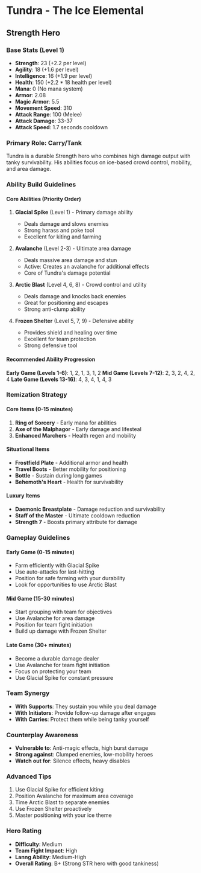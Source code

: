 # Tundra - The Ice Elemental
## Strength Hero

### Base Stats (Level 1)
- **Strength**: 23 (+2.2 per level)
- **Agility**: 18 (+1.6 per level)
- **Intelligence**: 16 (+1.9 per level)
- **Health**: 150 (+2.2 * 18 health per level)
- **Mana**: 0 (No mana system)
- **Armor**: 2.08
- **Magic Armor**: 5.5
- **Movement Speed**: 310
- **Attack Range**: 100 (Melee)
- **Attack Damage**: 33-37
- **Attack Speed**: 1.7 seconds cooldown

### Primary Role: Carry/Tank
Tundra is a durable Strength hero who combines high damage output with tanky survivability. His abilities focus on ice-based crowd control, mobility, and area damage.

### Ability Build Guidelines

#### Core Abilities (Priority Order)
1. **Glacial Spike** (Level 1) - Primary damage ability
   - Deals damage and slows enemies
   - Strong harass and poke tool
   - Excellent for kiting and farming

2. **Avalanche** (Level 2-3) - Ultimate area damage
   - Deals massive area damage and stun
   - Active: Creates an avalanche for additional effects
   - Core of Tundra's damage potential

3. **Arctic Blast** (Level 4, 6, 8) - Crowd control and utility
   - Deals damage and knocks back enemies
   - Great for positioning and escapes
   - Strong anti-clump ability

4. **Frozen Shelter** (Level 5, 7, 9) - Defensive ability
   - Provides shield and healing over time
   - Excellent for team protection
   - Strong defensive tool

#### Recommended Ability Progression
**Early Game (Levels 1-6)**: 1, 2, 1, 3, 1, 2
**Mid Game (Levels 7-12)**: 2, 3, 2, 4, 2, 4
**Late Game (Levels 13-16)**: 4, 3, 4, 1, 4, 3

### Itemization Strategy

#### Core Items (0-15 minutes)
1. **Ring of Sorcery** - Early mana for abilities
2. **Axe of the Malphagor** - Early damage and lifesteal
3. **Enhanced Marchers** - Health regen and mobility

#### Situational Items
- **Frostfield Plate** - Additional armor and health
- **Travel Boots** - Better mobility for positioning
- **Bottle** - Sustain during long games
- **Behemoth's Heart** - Health for survivability

#### Luxury Items
- **Daemonic Breastplate** - Damage reduction and survivability
- **Staff of the Master** - Ultimate cooldown reduction
- **Strength 7** - Boosts primary attribute for damage

### Gameplay Guidelines

#### Early Game (0-15 minutes)
- Farm efficiently with Glacial Spike
- Use auto-attacks for last-hitting
- Position for safe farming with your durability
- Look for opportunities to use Arctic Blast

#### Mid Game (15-30 minutes)
- Start grouping with team for objectives
- Use Avalanche for area damage
- Position for team fight initiation
- Build up damage with Frozen Shelter

#### Late Game (30+ minutes)
- Become a durable damage dealer
- Use Avalanche for team fight initiation
- Focus on protecting your team
- Use Glacial Spike for constant pressure

### Team Synergy
- **With Supports**: They sustain you while you deal damage
- **With Initiators**: Provide follow-up damage after engages
- **With Carries**: Protect them while being tanky yourself

### Counterplay Awareness
- **Vulnerable to**: Anti-magic effects, high burst damage
- **Strong against**: Clumped enemies, low-mobility heroes
- **Watch out for**: Silence effects, heavy disables

### Advanced Tips
1. Use Glacial Spike for efficient kiting
2. Position Avalanche for maximum area coverage
3. Time Arctic Blast to separate enemies
4. Use Frozen Shelter proactively
5. Master positioning with your ice theme

### Hero Rating
- **Difficulty**: Medium
- **Team Fight Impact**: High
- **Lanng Ability**: Medium-High
- **Overall Rating**: B+ (Strong STR hero with good tankiness)
